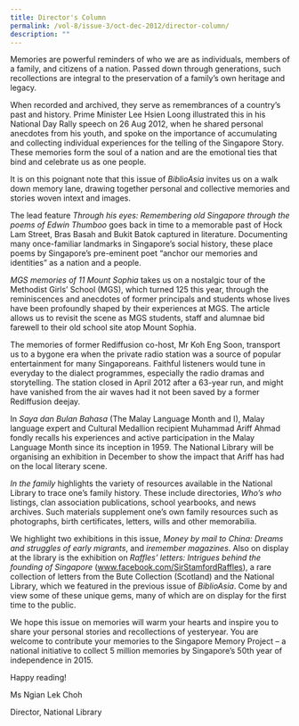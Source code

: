 ```yaml
---
title: Director's Column
permalink: /vol-8/issue-3/oct-dec-2012/director-column/
description: ""
---
```

Memories are powerful reminders of who we are as individuals, members of a family, and citizens of a nation. Passed down through generations, such recollections are integral to the preservation of a family’s own
heritage and legacy.

When recorded and archived, they serve as remembrances of a country’s past and history. Prime Minister Lee Hsien Loong illustrated this in his National Day Rally speech on 26 Aug 2012, when he shared personal anecdotes from his youth, and spoke on the importance of accumulating and collecting individual experiences for the telling of the Singapore Story. These memories form the soul of a nation and are the emotional ties that bind and celebrate us as one people.

It is on this poignant note that this issue of *BiblioAsia* invites us on a walk down memory lane, drawing together personal and collective memories and stories woven intext and images.

The lead feature *Through his eyes: Remembering old Singapore through the poems of Edwin Thumboo* goes back in time to a memorable past of Hock Lam Street, Bras Basah and Bukit Batok captured in literature. Documenting many once-familiar landmarks in Singapore’s social history, these place poems by Singapore’s pre-eminent poet “anchor our memories and identities” as a nation and a people.

*MGS memories of 11 Mount Sophia* takes us on a nostalgic tour of the Methodist Girls’ School (MGS), which turned 125 this year, through the reminiscences and anecdotes of former principals and students whose lives have been profoundly shaped by their experiences at MGS. The article allows us to revisit the scene as MGS students, staff and alumnae bid farewell to their old school site atop Mount Sophia.

The memories of former Rediffusion co-host, Mr Koh Eng Soon, transport us to a bygone era when the private radio station was a source of popular entertainment for many Singaporeans. Faithful listeners would tune in everyday to the dialect programmes, especially the radio dramas and storytelling. The station closed in April 2012 after a 63-year run, and might have vanished from the air waves had it not been saved by a former Rediffusion deejay.

In *Saya dan Bulan Bahasa* (The Malay Language Month and I), Malay language expert and Cultural Medallion recipient Muhammad Ariff Ahmad fondly recalls his experiences and active participation in the Malay Language Month since its inception in 1959. The National Library will be organising an exhibition in
December to show the impact that Ariff has had on the local literary scene.

*In the family* highlights the variety of resources available in the National Library to trace one’s family history. These include directories, *Who’s who* listings, clan association publications, school yearbooks, and news archives. Such materials supplement one’s own family resources such as photographs, birth certificates, letters, wills and other memorabilia.

We highlight two exhibitions in this issue, *Money by mail to China: Dreams and struggles of early migrants*, and *iremember magazines*. Also on display at the library is the exhibition on *Raffles’ letters: Intrigues behind the founding of Singapore* (www.facebook.com/SirStamfordRaffles), a rare collection of letters from the Bute Collection (Scotland) and the National Library, which we featured in the previous issue of
*BiblioAsia*. Come by and view some of these unique gems, many of which are on display for the first time to the public.

We hope this issue on memories will warm your
hearts and inspire you to share your personal stories and recollections of yesteryear. You are welcome to contribute your memories to the Singapore Memory Project – a national initiative to collect 5 million memories by Singapore’s 50th year of independence in 2015.

Happy reading!

Ms Ngian Lek Choh

Director, National Library


